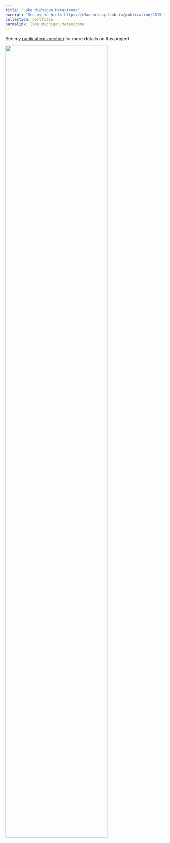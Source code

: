 ```yaml
---
title: "Lake Michigan Metavirome"
excerpt: "See my <a href='https://nkuehnle.github.io/publication/2015-11-01-marine_freshwater_research'>publications section</a> for more details on this project. <img src='https://nkuehnle.github.io/images/gallery/Lake_Michigan_Metavirome.png' height='80%' width='80%'>"
collection: portfolio
permalink: lake_michigan_metavirome
---
```


See my <a href='https://nkuehnle.github.io/publication/2015-11-01-marine_freshwater_research'>publications section</a> for more details on this project.

<img src='https://nkuehnle.github.io/images/gallery/Lake_Michigan_Metavirome.png' height='80%' width='80%'>
